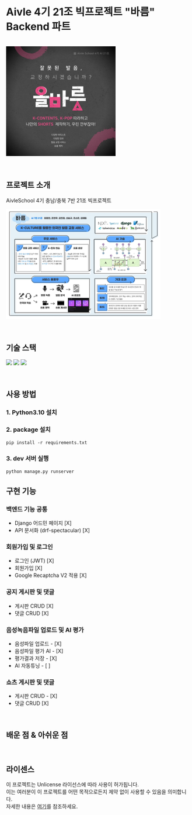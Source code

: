 # Aivle 4기 21조 빅프로젝트 "바름" Backend 파트

<p>
  <br>
  <img src="./logo.jpg" height="300">
  <br>
</p>

<br>

## 프로젝트 소개

<p>
AivleSchool 4기 충남/충북 7반 21조 빅프로젝트
</p>

<p>
<img src="./intro.jpg" height="300">
</p>

<br>

## 기술 스택

<p>
<img src="https://img.shields.io/badge/python-3776AB?style=for-the-badge&logo=python&logoColor=white">
<img src="https://img.shields.io/badge/django-092E20?style=for-the-badge&logo=django&logoColor=white">
<img src="https://img.shields.io/badge/tensorflow-FF6F00?style=for-the-badge&logo=tensorflow&logoColor=white">
</p>

<br>


## 사용 방법

### 1. Python3.10 설치

### 2. package 설치
    pip install -r requirements.txt

### 3. dev 서버 실행
    python manage.py runserver

## 구현 기능

### 백엔드 기능 공통
- Django 어드민 페이지 [X]
- API 문서화 (drf-spectacular) [X]

### 회원가입 및 로그인
- 로그인 (JWT) [X]
- 회원가입 [X]
- Google Recaptcha V2 적용 [X]

### 공지 게시판 및 댓글
- 게시판 CRUD [X]
- 댓글 CRUD [X] 

### 음성녹음파일 업로드 및 AI 평가
- 음성파일 업로드 - [X]
- 음성파일 평가 AI - [X]
- 평가결과 저장 - [X]
- AI 자동튜닝 - [ ]
    
### 쇼츠 게시판 및 댓글
- 게시판 CRUD - [X]
- 댓글 CRUD [X] 

<br>

## 배운 점 & 아쉬운 점

<p align="justify">

</p>

<br>

## 라이센스

이 프로젝트는 Unlicense 라이선스에 따라 사용이 허가됩니다.
<br>이는 여러분이 이 프로젝트를 어떤 목적으로든지 제약 없이 사용할 수 있음을 의미합니다.
<br>자세한 내용은 [여기](http://unlicense.org)를 참조하세요.
